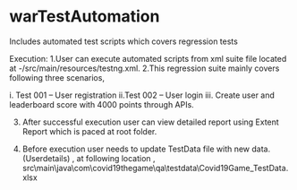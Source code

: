 # warTestAutomation
Includes automated test scripts which covers regression tests

Execution:
1.User can execute automated scripts from xml suite file located at -/src/main/resources/testng.xml.
2.This regression suite mainly covers following three scenarios,

i. Test 001 – User registration
ii.Test 002 –  User login
iii.  Create user and leaderboard score with 4000 points through APIs.

3. After successful execution user can view detailed report using Extent Report which is paced at root folder.

4. Before execution user needs to update TestData file with new data.(Userdetails) , at following location , src\main\java\com\covid19thegame\qa\testdata\Covid19Game_TestData.xlsx


